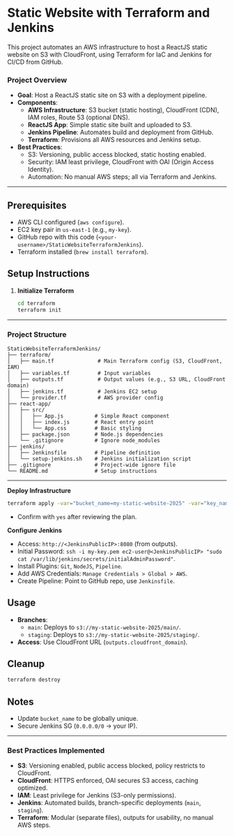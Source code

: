 # Static Website with Terraform and Jenkins

This project automates an AWS infrastructure to host a ReactJS static website on S3 with CloudFront, using Terraform for IaC and Jenkins for CI/CD from GitHub.

### Project Overview
- **Goal**: Host a ReactJS static site on S3 with a deployment pipeline.
- **Components**:
  - **AWS Infrastructure**: S3 bucket (static hosting), CloudFront (CDN), IAM roles, Route 53 (optional DNS).
  - **ReactJS App**: Simple static site built and uploaded to S3.
  - **Jenkins Pipeline**: Automates build and deployment from GitHub.
  - **Terraform**: Provisions all AWS resources and Jenkins setup.
- **Best Practices**:
  - S3: Versioning, public access blocked, static hosting enabled.
  - Security: IAM least privilege, CloudFront with OAI (Origin Access Identity).
  - Automation: No manual AWS steps; all via Terraform and Jenkins.

---

## Prerequisites
- AWS CLI configured (`aws configure`).
- EC2 key pair in `us-east-1` (e.g., `my-key`).
- GitHub repo with this code (`<your-username>/StaticWebsiteTerraformJenkins`).
- Terraform installed (`brew install terraform`).

## Setup Instructions
1. **Initialize Terraform**
   ```bash
   cd terraform
   terraform init

---

### Project Structure
```
StaticWebsiteTerraformJenkins/
├── terraform/
│   ├── main.tf              # Main Terraform config (S3, CloudFront, IAM)
│   ├── variables.tf         # Input variables
│   ├── outputs.tf           # Output values (e.g., S3 URL, CloudFront domain)
│   ├── jenkins.tf           # Jenkins EC2 setup
│   └── provider.tf          # AWS provider config
├── react-app/
│   ├── src/
│   │   ├── App.js          # Simple React component
│   │   ├── index.js        # React entry point
│   │   └── App.css         # Basic styling
│   ├── package.json        # Node.js dependencies
│   └── .gitignore          # Ignore node_modules
├── jenkins/
│   ├── Jenkinsfile         # Pipeline definition
│   └── setup-jenkins.sh    # Jenkins initialization script
├── .gitignore              # Project-wide ignore file
└── README.md               # Setup instructions
```

---

**Deploy Infrastructure**
   ```bash
   terraform apply -var="bucket_name=my-static-website-2025" -var="key_name=my-key"
   ```
   - Confirm with `yes` after reviewing the plan.

**Configure Jenkins**
   - Access: `http://<JenkinsPublicIP>:8080` (from outputs).
   - Initial Password: `ssh -i my-key.pem ec2-user@<JenkinsPublicIP> "sudo cat /var/lib/jenkins/secrets/initialAdminPassword"`.
   - Install Plugins: `Git`, `NodeJS`, `Pipeline`.
   - Add AWS Credentials: `Manage Credentials > Global > AWS`.
   - Create Pipeline: Point to GitHub repo, use `Jenkinsfile`.

## Usage
- **Branches**:
  - `main`: Deploys to `s3://my-static-website-2025/main/`.
  - `staging`: Deploys to `s3://my-static-website-2025/staging/`.
- **Access**: Use CloudFront URL (`outputs.cloudfront_domain`).

## Cleanup
```bash
terraform destroy
```

## Notes
- Update `bucket_name` to be globally unique.
- Secure Jenkins SG (`0.0.0.0/0` → your IP).
  
---

### Best Practices Implemented
- **S3**: Versioning enabled, public access blocked, policy restricts to CloudFront.
- **CloudFront**: HTTPS enforced, OAI secures S3 access, caching optimized.
- **IAM**: Least privilege for Jenkins (S3-only permissions).
- **Jenkins**: Automated builds, branch-specific deployments (`main`, `staging`).
- **Terraform**: Modular (separate files), outputs for usability, no manual AWS steps.
